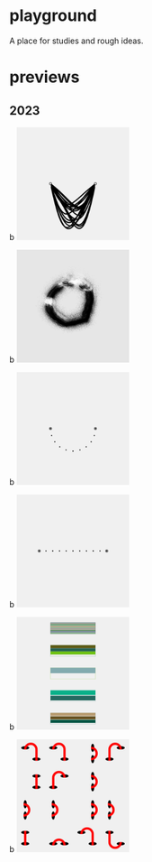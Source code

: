 # playground
A place for studies and rough ideas.  
# previews  
## 2023
b [<img src='2306//outputs/01.png' height='200' width='200'>](2306/)  

b [<img src='2305//outputs/01.png' height='200' width='200'>](2305/)  

b [<img src='2304//outputs/01.png' height='200' width='200'>](2304/)  

b [<img src='2303//outputs/01.png' height='200' width='200'>](2303/)  

b [<img src='2302//outputs/01.png' height='200' width='200'>](2302/)  

b [<img src='2301//outputs/01.png' height='200' width='200'>](2301/)  

